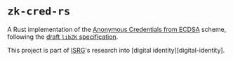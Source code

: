 # `zk-cred-rs`

A Rust implementation of the [Anonymous Credentials from ECDSA][anon-creds-ecdsa] scheme, following
the [draft `libZK` specification][draft-google-cfrg-libzk].

This project is part of [ISRG](https://abetterinternet.org)'s research into
[digital identity][digital-identity].

[anon-creds-ecdsa]: https://eprint.iacr.org/2024/2010.pdf
[draft-google-cfrg-libzk]: https://datatracker.ietf.org/doc/draft-google-cfrg-libzk/
[isrg-digital-identity]: https://www.abetterinternet.org/post/humandigitalidentityspace/
